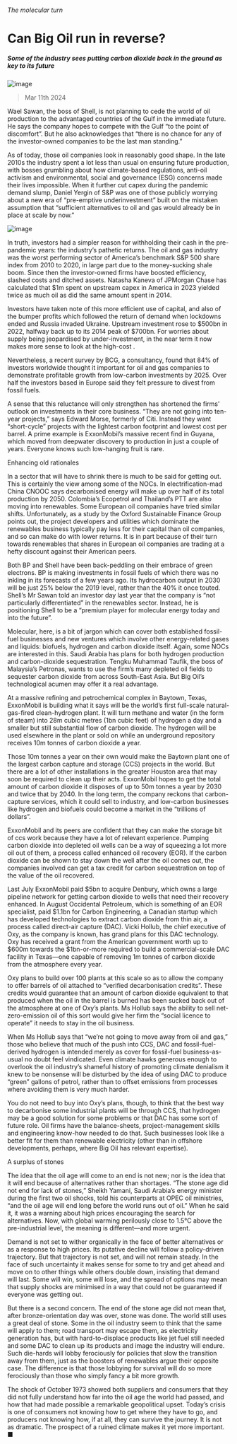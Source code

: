 ###### The molecular turn
# Can Big Oil run in reverse? 
##### Some of the industry sees putting carbon dioxide back in the ground as key to its future 
![image](images/20240316_SRP075.jpg) 
> Mar 11th 2024 
Wael Sawan, the boss of Shell, is not planning to cede the world of oil production to the advantaged countries of the Gulf in the immediate future. He says the company hopes to compete with the Gulf “to the point of discomfort”. But he also acknowledges that “there is no chance for any of the investor-owned companies to be the last man standing.” 
As of today, those oil companies look in reasonably good shape. In the late 2010s the industry spent a lot less than usual on ensuring future production, with bosses grumbling about how climate-based regulations, anti-oil activism and environmental, social and governance (ESG) concerns made their lives impossible. When it further cut capex during the pandemic demand slump, Daniel Yergin of S&amp;P was one of those publicly worrying about a new era of “pre-emptive underinvestment” built on the mistaken assumption that “sufficient alternatives to oil and gas would already be in place at scale by now.”
![image](images/20240309_SRC360.png) 

In truth, investors had a simpler reason for withholding their cash in the pre-pandemic years: the industry’s pathetic returns. The oil and gas industry was the worst performing sector of America’s benchmark S&amp;P 500 share index from 2010 to 2020, in large part due to the money-sucking shale boom. Since then the investor-owned firms have boosted efficiency, slashed costs and ditched assets. Natasha Kaneva of JPMorgan Chase has calculated that $1m spent on upstream capex in America in 2023 yielded twice as much oil as did the same amount spent in 2014.
Investors have taken note of this more efficient use of capital, and also of the bumper profits which followed the return of demand when lockdowns ended and Russia invaded Ukraine. Upstream investment rose to $500bn in 2022, halfway back up to its 2014 peak of $700bn. For worries about supply being jeopardised by under-investment, in the near term it now makes more sense to look at the high-cost .
Nevertheless, a recent survey by BCG, a consultancy, found that 84% of investors worldwide thought it important for oil and gas companies to demonstrate profitable growth from low-carbon investments by 2025. Over half the investors based in Europe said they felt pressure to divest from fossil fuels. 
A sense that this reluctance will only strengthen has shortened the firms’ outlook on investments in their core business. “They are not going into ten-year projects,” says Edward Morse, formerly of Citi. Instead they want “short-cycle” projects with the lightest carbon footprint and lowest cost per barrel. A prime example is ExxonMobil’s massive recent find in Guyana, which moved from deepwater discovery to production in just a couple of years. Everyone knows such low-hanging fruit is rare.
Enhancing old rationales
In a sector that will have to shrink there is much to be said for getting out. This is certainly the view among some of the NOCs. In electrification-mad China CNOOC says decarbonised energy will make up over half of its total production by 2050. Colombia’s Ecopetrol and Thailand’s PTT are also moving into renewables. Some European oil companies have tried similar shifts. Unfortunately, as a study by the Oxford Sustainable Finance Group points out, the project developers and utilities which dominate the renewables business typically pay less for their capital than oil companies, and so can make do with lower returns. It is in part because of their turn towards renewables that shares in European oil companies are trading at a hefty discount against their American peers. 
Both BP and Shell have been back-peddling on their embrace of green electrons. BP is making investments in fossil fuels of which there was no inkling in its forecasts of a few years ago. Its hydrocarbon output in 2030 will be just 25% below the 2019 level, rather than the 40% it once touted. Shell’s Mr Sawan told an investor day last year that the company is “not particularly differentiated” in the renewables sector. Instead, he is positioning Shell to be a “premium player for molecular energy today and into the future”. 
Molecular, here, is a bit of jargon which can cover both established fossil-fuel businesses and new ventures which involve other energy-related gases and liquids: biofuels, hydrogen and carbon dioxide itself. Again, some NOCs are interested in this. Saudi Arabia has plans for both hydrogen production and carbon-dioxide sequestration. Tengku Muhammad Taufik, the boss of Malaysia’s Petronas, wants to use the firm’s many depleted oil fields to sequester carbon dioxide from across South-East Asia. But Big Oil’s technological acumen may offer it a real advantage. 
At a massive refining and petrochemical complex in Baytown, Texas, ExxonMobil is building what it says will be the world’s first full-scale natural-gas-fired clean-hydrogen plant. It will turn methane and water (in the form of steam) into 28m cubic metres (1bn cubic feet) of hydrogen a day and a smaller but still substantial flow of carbon dioxide. The hydrogen will be used elsewhere in the plant or sold on while an underground repository receives 10m tonnes of carbon dioxide a year.

Those 10m tonnes a year on their own would make the Baytown plant one of the largest carbon capture and storage (CCS) projects in the world. But there are a lot of other installations in the greater Houston area that may soon be required to clean up their acts. ExxonMobil hopes to get the total amount of carbon dioxide it disposes of up to 50m tonnes a year by 2030 and twice that by 2040. In the long term, the company reckons that carbon-capture services, which it could sell to industry, and low-carbon businesses like hydrogen and biofuels could become a market in the “trillions of dollars”. 
ExxonMobil and its peers are confident that they can make the storage bit of ccs work because they have a lot of relevant experience. Pumping carbon dioxide into depleted oil wells can be a way of squeezing a lot more oil out of them, a process called enhanced oil recovery (EOR). If the carbon dioxide can be shown to stay down the well after the oil comes out, the companies involved can get a tax credit for carbon sequestration on top of the value of the oil recovered. 
Last July ExxonMobil paid $5bn to acquire Denbury, which owns a large pipeline network for getting carbon dioxide to wells that need their recovery enhanced. In August Occidental Petroleum, which is something of an EOR specialist, paid $1.1bn for Carbon Engineering, a Canadian startup which has developed technologies to extract carbon dioxide from thin air, a process called direct-air capture (DAC). Vicki Hollub, the chief executive of Oxy, as the company is known, has grand plans for this DAC technology. Oxy has received a grant from the American government worth up to $600m towards the $1bn-or-more required to build a commercial-scale DAC facility in Texas—one capable of removing 1m tonnes of carbon dioxide from the atmosphere every year. 
Oxy plans to build over 100 plants at this scale so as to allow the company to offer barrels of oil attached to “verified decarbonisation credits”. These credits would guarantee that an amount of carbon dioxide equivalent to that produced when the oil in the barrel is burned has been sucked back out of the atmosphere at one of Oxy’s plants. Ms Hollub says the ability to sell net-zero-emission oil of this sort would give her firm the “social licence to operate” it needs to stay in the oil business. 
When Ms Hollub says that “we’re not going to move away from oil and gas,” those who believe that much of the push into CCS, DAC and fossil-fuel-derived hydrogen is intended merely as cover for fossil-fuel business-as-usual no doubt feel vindicated. Even climate hawks generous enough to overlook the oil industry’s shameful history of promoting climate denialism it knew to be nonsense will be disturbed by the idea of using DAC to produce “green” gallons of petrol, rather than to offset emissions from processes where avoiding them is very much harder. 
You do not need to buy into Oxy’s plans, though, to think that the best way to decarbonise some industrial plants will be through CCS, that hydrogen may be a good solution for some problems or that DAC has some sort of future role. Oil firms have the balance-sheets, project-management skills and engineering know-how needed to do that. Such businesses look like a better fit for them than renewable electricity (other than in offshore developments, perhaps, where Big Oil has relevant expertise). 
A surplus of stones
The idea that the oil age will come to an end is not new; nor is the idea that it will end because of alternatives rather than shortages. “The stone age did not end for lack of stones,” Sheikh Yamani, Saudi Arabia’s energy minister during the first two oil shocks, told his counterparts at OPEC oil ministries, “and the oil age will end long before the world runs out of oil.” When he said it, it was a warning about high prices encouraging the search for alternatives. Now, with global warming perilously close to 1.5°C above the pre-industrial level, the meaning is different—and more urgent. 
Demand is not set to wither organically in the face of better alternatives or as a response to high prices. Its putative decline will follow a policy-driven trajectory. But that trajectory is not set, and will not remain steady. In the face of such uncertainty it makes sense for some to try and get ahead and move on to other things while others double down, insisting that demand will last. Some will win, some will lose, and the spread of options may mean that supply shocks are minimised in a way that could not be guaranteed if everyone was getting out.
But there is a second concern. The end of the stone age did not mean that, after bronze-orientation day was over, stone was done. The world still uses a great deal of stone. Some in the oil industry seem to think that the same will apply to them; road transport may escape them, as electricity generation has, but with hard-to-displace products like jet fuel still needed and some DAC to clean up its products and image the industry will endure. Such die-hards will lobby ferociously for policies that slow the transition away from them, just as the boosters of renewables argue their opposite case. The difference is that those lobbying for survival will do so more ferociously than those who simply fancy a bit more growth. 
The shock of October 1973 showed both suppliers and consumers that they did not fully understand how far into the oil age the world had passed, and how that had made possible a remarkable geopolitical upset. Today’s crisis is one of consumers not knowing how to get where they have to go, and producers not knowing how, if at all, they can survive the journey. It is not as dramatic. The prospect of a ruined climate makes it yet more important. ■
